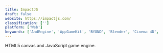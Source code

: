 ```yaml
---
title: ImpactJS
draft: false 
website: https://impactjs.com/
classification: ['']
platform: ['Web']
keywords: ['AndEngine', 'AppGameKit', 'BYOND', 'Blender', 'Cinema 4D', 'Cocos2d-x and Cocos Creator', 'Construct 2', 'Corona SDK', 'Crafty.js', 'GDevelop', 'GameMaker', 'GameSparks', 'Gideros', 'MonoGame', 'Orx', 'Phaser', 'Pixi.js', 'Shiva Engine', 'Unity', 'Unreal Engine']
---
```

HTML5 canvas and JavaScript game engine.